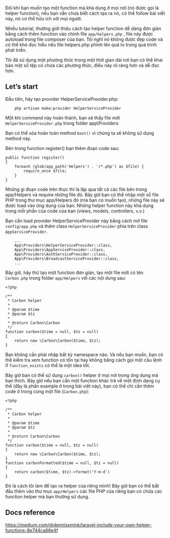 Đôi khi bạn muốn tạo một function mà khả dụng ở mọi nơi (nó được gọi là helper function), nếu bạn vẫn chưa biết cách tạo ra nó, có thể follow bài viết này, nó có thể hữu ích với mọi người.

Nhiều tutorial, thường giới thiệu cách tạo helper function dễ dàng đơn giản bằng cách thêm function vào chính file `app/helpers.php` , file này được autoload trong file composer của bạn. Tôi nghĩ nó không được đẹp code và có thể khó đọc hiểu nếu file helpers.php phình lên quá to trong quá trình phát triển.

Tôi đã sử dụng một phương thức trong một thời gian dài nơi bạn có thể khai báo một số tệp có chứa các phương thức, điều này rõ ràng hơn và dễ đọc hơn.

## Let’s start
Đầu tiên, hãy tạo provider HelperServiceProvider.php:
```
    php artisan make:provider HelperServiceProvider
```
Một khi command này hoàn thành, bạn sẽ thấy file mới `HelperServiceProvider.php` trong folder app\Providers

Bạn có thể xóa hoàn toàn method `boot()`  vì chúng ta sẽ không sử dụng method này.

Bên trong function register() bạn thêm đoạn code sau:
```
public function register()
{
    foreach (glob(app_path('Helpers') . '/*.php') as $file) {
        require_once $file;
    }
}
```

Những gì đoạn code trên thực thi là lặp qua tất cả các file bên trong app/Helpers và require những file đó. Bây giờ bạn có thể nhập một số file PHP trong thư mục app/Helpers đó (mà bạn có muốn tạo), những file này sẽ được load vào ứng dụng của bạn. Những helper function này khả dụng trong mỗi phần của code của bạn (views, models, controllers, v.v.)

Bạn cần load provider HelperServiceProvider này bằng cách mở file `config/app.php` và thêm class `HelperServiceProvider`  phía trên class `AppServiceProvider`.

```
    ...
    App\Providers\HelperServiceProvider::class,
    App\Providers\AppServiceProvider::class,
    App\Providers\AuthServiceProvider::class,
    App\Providers\BroadcastServiceProvider::class,
    ...
```

Bây giờ, hãy thử tạo một function đơn giản, tạo một file mới có tên `Carbon.php` trong folder `app/Helpers` với các nội dung sau:
```
<?php

/**
 * Carbon helper
 *
 * @param $time
 * @param $tz
 *
 * @return Carbon\Carbon
 */
function carbon($time = null, $tz = null)
{
    return new \Carbon\Carbon($time, $tz);
}
```
Bạn không cần phải nhập bất kỳ namespace nào. Và nếu bạn muốn, bạn có thể kiểm tra xem function có tồn tại hay không bằng cách gọi một câu lệnh if `function_exists` có thể là một idea tốt.

Bây giờ bạn có thể sử dụng `carbon()` helper ở mọi nơi trong ứng dụng mà bạn thích. Bây giờ nếu bạn cần một function khác trả về một định dạng cụ thể (đây là phần example ở trong bài viết này), bạn có thể chỉ cần thêm code ở trong cùng một file (`Carbon.php`):
```
<?php

/**
 * Carbon helper
 *
 * @param $time
 * @param $tz
 *
 * @return Carbon\Carbon
 */
function carbon($time = null, $tz = null)
{
    return new \Carbon\Carbon($time, $tz);
}
function carbonFormatted($time = null, $tz = null)
{
    return carbon($time, $tz)->format('Y-m-d')
}
```
Đó là cách tôi làm để tạo ra helper của riêng mình! Bây giờ bạn có thể bắt đầu thêm vào thư mục `app/Helpers` các file PHP của riêng bạn có chứa các function helper mà bạn thường sử dụng.
## Docs reference
https://medium.com/@dennissmink/laravel-include-your-own-helper-functions-8e744ca66e4f